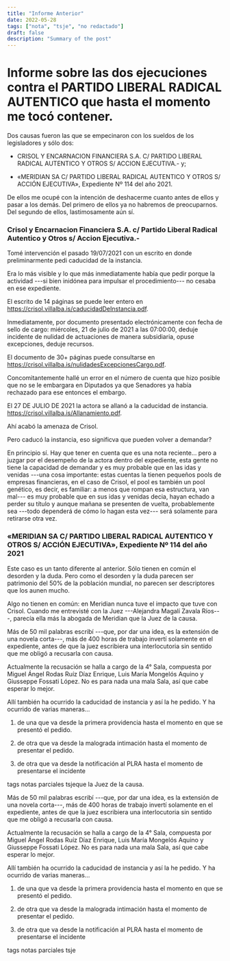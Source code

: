 ```yaml
---
title: "Informe Anterior"
date: 2022-05-28
tags: ["nota", "tsje", "no redactado"]
draft: false
description: "Summary of the post"
---
```


# Informe sobre las dos ejecuciones contra el PARTIDO LIBERAL RADICAL AUTENTICO que hasta el momento me tocó contener.

Dos causas fueron las que se empecinaron con los sueldos de los legisladores y sólo dos:

-   CRISOL Y ENCARNACION FINANCIERA S.A. C/ PARTIDO LIBERAL RADICAL
    AUTENTICO Y OTROS S/ ACCION EJECUTIVA.- y;

-   «MERIDIAN SA C/ PARTIDO LIBERAL RADICAL AUTENTICO Y OTROS S/ ACCIÓN
    EJECUTIVA», Expediente Nº 114 del año 2021.

De ellos me ocupé con la intención de deshacerme cuanto antes de ellos y pasar a los demás. Del primero de ellos ya no habremos de preocuparnos. Del segundo de ellos, lastimosamente aún sí.

### Crisol y Encarnacion Financiera S.A. c/ Partido Liberal Radical Autentico y Otros s/ Accion Ejecutiva.-

Tomé intervención el pasado 19/07/2021 con un escrito en donde preliminarmente pedi caducidad de la instancia.

Era lo más visible y lo que más inmediatamente había que pedir porque la actividad ---si bien inidónea para impulsar el procedimiento--- no cesaba en ese expediente.

El escrito de 14 páginas se puede leer entero en <https://crisol.villalba.is/caducidadDeInstancia.pdf>.

Inmediatamente, por documento presentado electrónicamente con fecha de sello de cargo: miércoles, 21 de julio de 2021 a las 07:00:00, deduje incidente de nulidad de actuaciones de manera subsidiaria, opuse excepciones, deduje recursos.

El documento de 30+ páginas puede consultarse en
<https://crisol.villalba.is/nulidadesExcepcionesCargo.pdf>.

Concomitantemente hallé un error en el número de cuenta que hizo posible que no se le embargara en Diputados ya que Senadores ya había rechazado para ese entonces el embargo.

El 27 DE JULIO DE 2021 la actora se allanó a la caducidad de instancia. <https://crisol.villalba.is/Allanamiento.pdf>.

Ahí acabó la amenaza de Crisol.

Pero caducó la instancia, eso significva que pueden volver a demandar?

En principio sí. Hay que tener en cuenta que es una nota reciente... pero a juzgar por el desempeño de la actora dentro del expediente, esta gente no tiene la capacidad de demandar y es muy probable que en las idas y venidas ---una cosa importante: estas cuentas la tienen pequeños pools de empresas financieras, en el caso de Crisol, el pool es también un pool genético, es decir, es familiar: a menos que rompan esa estructura, van mal--- es muy probable que en sus idas y venidas decia, hayan echado a perder su título y aunque mañana se presenten de vuelta, probablemente sea ---todo dependerá de cómo lo hagan esta vez--- será solamente para retirarse otra vez.

### «MERIDIAN SA C/ PARTIDO LIBERAL RADICAL AUTENTICO Y OTROS S/ ACCIÓN EJECUTIVA», Expediente Nº 114 del año 2021

Este caso es un tanto diferente al anterior. Sólo tienen en común el desorden y la duda. Pero como el desorden y la duda parecen ser patrimonio del 50% de la población mundial, no parecen ser descriptores que los aunen mucho.

Algo no tienen en común: en Meridian nunca tuve el impacto que tuve con Crisol. Cuando me entrevisté con la Juez ---Alejandra Magalí Zavala Ríos---, parecía ella más la abogada de Meridian que la Juez de la causa.

Más de 50 mil palabras escribí ---que, por dar una idea, es la extensión de una novela corta---, más de 400 horas de trabajo invertí solamente en el expediente, antes de que la juez escribiera una interlocutoria sin sentido que me obligó a recusarla con causa.

Actualmente la recusación se halla a cargo de la 4° Sala, compuesta por Miguel Ángel Rodas Ruíz Díaz Enrique, Luis María Mongelós Aquino y Giusseppe Fossati López. No es para nada una mala Sala, así que cabe esperar lo mejor.

Allí también ha ocurrido la caducidad de instancia y así la he pedido. Y ha ocurrido de varias maneras...

1.  de una que va desde la primera providencia hasta el momento en que
    se presentó el pedido.

2.  de otra que va desde la malograda intimación hasta el momento de
    presentar el pedido.

3.  de otra que va desde la notificación al PLRA hasta el momento de
    presentarse el incidente

tags notas parciales tsjeque la Juez de la
causa.

Más de 50 mil palabras escribí ---que, por dar una idea, es la extensión
de una novela corta---, más de 400 horas de trabajo invertí solamente en
el expediente, antes de que la juez escribiera una interlocutoria sin
sentido que me obligó a recusarla con causa.

Actualmente la recusación se halla a cargo de la 4° Sala, compuesta por
Miguel Ángel Rodas Ruíz Díaz Enrique, Luis María Mongelós Aquino y
Giusseppe Fossati López. No es para nada una mala Sala, así que cabe
esperar lo mejor.

Allí también ha ocurrido la caducidad de instancia y así la he pedido. Y
ha ocurrido de varias maneras...

1.  de una que va desde la primera providencia hasta el momento en que
    se presentó el pedido.

2.  de otra que va desde la malograda intimación hasta el momento de
    presentar el pedido.

3.  de otra que va desde la notificación al PLRA hasta el momento de
    presentarse el incidente

tags notas parciales tsje